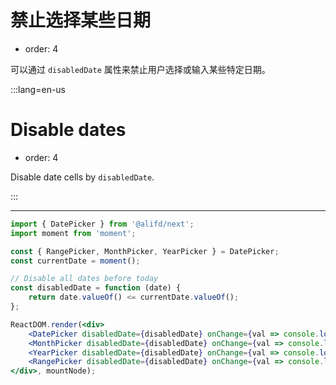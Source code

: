 # 禁止选择某些日期

- order: 4

可以通过 `disabledDate` 属性来禁止用户选择或输入某些特定日期。

:::lang=en-us
# Disable dates

- order: 4

Disable date cells by `disabledDate`.

:::

---

````jsx
import { DatePicker } from '@alifd/next';
import moment from 'moment';

const { RangePicker, MonthPicker, YearPicker } = DatePicker;
const currentDate = moment();

// Disable all dates before today
const disabledDate = function (date) {
    return date.valueOf() <= currentDate.valueOf();
};

ReactDOM.render(<div>
    <DatePicker disabledDate={disabledDate} onChange={val => console.log(val)} /><br /><br />
    <MonthPicker disabledDate={disabledDate} onChange={val => console.log(val)} /><br /><br />
    <YearPicker disabledDate={disabledDate} onChange={val => console.log(val)} /><br /><br />
    <RangePicker disabledDate={disabledDate} onChange={val => console.log(val)} />
</div>, mountNode);
````

